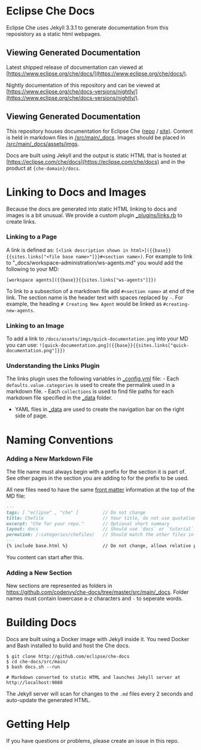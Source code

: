 # Eclipse Che Docs 
Eclipse Che uses Jekyll 3.3.1 to generate documentation from this reposistory as a static html webpages. 

## Viewing Generated Documentation
Latest shipped release of documentation can viewed at [https://www.eclipse.org/che/docs/](https://www.eclipse.org/che/docs/). 

Nightly documentation of this repository and can be viewed at [https://www.eclipse.org/che/docs-versions/nightly/](https://www.eclipse.org/che/docs-versions/nightly/). 

## Viewing Generated Documentation

This repository houses documentation for Eclipse Che ([repo](https://github.com/eclipse/che) / [site](https://eclipse.com/che/)). Content is held in markdown files in [/src/main/_docs](https://github.com/codenvy/che-docs/tree/master/src/main/_docs). Images should be placed in [/src/main/_docs/assets/imgs](https://github.com/codenvy/che-docs/tree/master/src/main/_docs/assets/imgs).

Docs are built using Jekyll and the output is static HTML that is hosted at [https://eclipse.com/che/docs](https://eclipse.com/che/docs) and in the product at `{che-domain}/docs`.

# Linking to Docs and Images
Because the docs are generated into static HTML linking to docs and images is a bit unusual. We provide a custom plugin [_plugins/links.rb](_plugins/links.rb) to create links.

### Linking to a Page
A link is defined as: `[<link description shown in html>]({{base}}{{sites.links["<file base name>"]}}#<section name>)`. For example to link to "_docs/workspace-administration/ws-agents.md" you would add the following to your MD:
```
[workspace agents]({{base}}{{sites.links["ws-agents"]}})
```
To link to a subsection of a markdown file add `#<section name>` at end of the link. The section name is the header text with spaces replaced by `-`. For example, the heading `# Creating New Agent` would be linked as `#creating-new-agents`.

### Linking to an Image
To add a link to `/docs/assets/imgs/quick-documentation.png` into your MD you can use: `![quick-documentation.png]({{base}}{{sites.links["quick-documentation.png"]}})`


### Understanding the Links Plugin
The links plugin uses the following variables in [_config.yml](https://github.com/codenvy/che-docs/blob/master/src/main/_config.yml) file:
    - Each `defaults.value.categories` is used to create the permalink used in a markdown file.
    - Each `collections` is used to find file paths for each markdown file specified in the [_data](https://github.com/codenvy/che-docs/tree/master/src/main/_data) folder.
  - YAML files in [_data](https://github.com/codenvy/che-docs/tree/master/src/main/_data) are used to create the navigation bar on the right side of page.

# Naming Conventions
### Adding a New Markdown File
The file name must always begin with a prefix for the section it is part of. See other pages in the section you are adding to for the prefix to be used.

All new files need to have the same [front matter](https://jekyllrb.com/docs/frontmatter/) information at the top of the MD file:
```markdown
---
tags: [ "eclipse" , "che" ]         // Do not change
title: Chefile                      // Your title, do not use quotation marks
excerpt: "Che for your repo."       // Optional short summary
layout: docs                        // Should use `docs` or `tutorial`
permalink: /:categories/chefiles/   // Should match the other files in the folder
---
{% include base.html %}             // Do not change, allows relative paths to work
```
You content can start after this.

### Adding a New Section
New sections are represented as folders in https://github.com/codenvy/che-docs/tree/master/src/main/_docs. Folder names must contain lowercase a-z characters and `-` to seperate words.
    
# Building Docs
Docs are built using a Docker image with Jekyll inside it. You need Docker and Bash installed to build and host the Che docs.

```
$ git clone http://github.com/eclipse/che-docs
$ cd che-docs/src/main/
$ bash docs.sh --run

# Markdown converted to static HTML and launches Jekyll server at http://localhost:9080
```

The Jekyll server will scan for changes to the `.md` files every 2 seconds and auto-update the generated HTML.

# Getting Help
If you have questions or problems, please create an issue in this repo.
